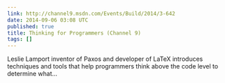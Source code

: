 ```yaml
---
link: http://channel9.msdn.com/Events/Build/2014/3-642
date: 2014-09-06 03:08 UTC
published: true
title: Thinking for Programmers (Channel 9)
tags: []
---
```


Leslie Lamport inventor of Paxos and developer of LaTeX introduces techniques and tools that help programmers think above the code level to determine what…
